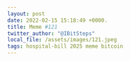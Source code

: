 ```yaml
---
layout: post
date: 2022-02-15 15:18:49 +0000.
title: Meme #121
twitter_author: "@IBitSteps"
local_file: /assets/images/121.jpeg
tags: hospital-bill 2025 meme bitcoin
---
```

